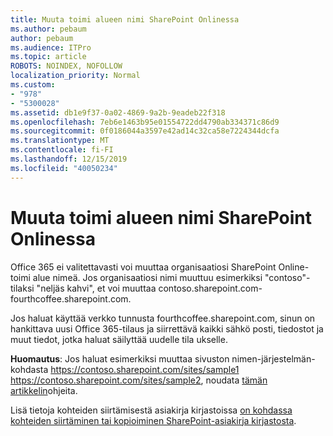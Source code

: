 ```yaml
---
title: Muuta toimi alueen nimi SharePoint Onlinessa
ms.author: pebaum
author: pebaum
ms.audience: ITPro
ms.topic: article
ROBOTS: NOINDEX, NOFOLLOW
localization_priority: Normal
ms.custom:
- "978"
- "5300028"
ms.assetid: db1e9f37-0a02-4869-9a2b-9eadeb22f318
ms.openlocfilehash: 7eb6e1463b95e01554722dd4790ab334371c86d9
ms.sourcegitcommit: 0f0186044a3597e42ad14c32ca58e7224344dcfa
ms.translationtype: MT
ms.contentlocale: fi-FI
ms.lasthandoff: 12/15/2019
ms.locfileid: "40050234"
---
```

# <a name="change-domain-name-in-sharepoint-online"></a>Muuta toimi alueen nimi SharePoint Onlinessa

Office 365 ei valitettavasti voi muuttaa organisaatiosi SharePoint Online-toimi alue nimeä. Jos organisaatiosi nimi muuttuu esimerkiksi "contoso"-tilaksi "neljäs kahvi", et voi muuttaa contoso.sharepoint.com-fourthcoffee.sharepoint.com.
  
Jos haluat käyttää verkko tunnusta fourthcoffee.sharepoint.com, sinun on hankittava uusi Office 365-tilaus ja siirrettävä kaikki sähkö posti, tiedostot ja muut tiedot, jotka haluat säilyttää uudelle tila ukselle.
  
 **Huomautus**: Jos haluat esimerkiksi muuttaa sivuston nimen-järjestelmän-kohdasta https://contoso.sharepoint.com/sites/sample1 https://contoso.sharepoint.com/sites/sample2, noudata [tämän artikkelin](https://docs.microsoft.com/sharepoint/change-site-address)ohjeita. 
  
Lisä tietoja kohteiden siirtämisestä asiakirja kirjastoissa [on kohdassa kohteiden siirtäminen tai kopioiminen SharePoint-asiakirja kirjastosta](https://go.microsoft.com/fwlink/?linkid=2025831).
  